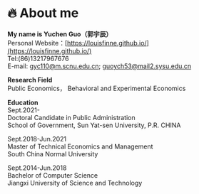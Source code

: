 # 🔥 About me  

**My name is Yuchen Guo（郭宇辰）**  
Personal Website：[https://louisfinne.github.io/](https://louisfinne.github.io/)  
Tel:(86)13217967676  
E-mail: gyc110@m.scnu.edu.cn; guoych53@mail2.sysu.edu.cn  
  
  **Research Field**  
  Public Economics，   Behavioral and Experimental Economics
  
  
**Education**  
Sept.2021-  
Doctoral Candidate in Public Administration &nbsp;&nbsp;&nbsp;&nbsp;&nbsp;                
School of Government, Sun Yat-sen University, P.R. CHINA  

Sept.2018-Jun.2021  
  Master of Technical Economics and Management              
  South China Normal University  
  
  Sept.2014-Jun.2018  
  Bachelor of Computer Science  
  Jiangxi University of Science and Technology
